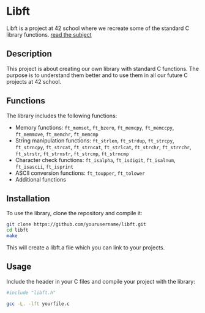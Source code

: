 # Libft

Libft is a project at 42 school where we recreate some of the standard C library functions. [read the subject](https://github.com/garenaud/libft/blob/master/libft.subject.pdf "libft subject")

## Description

This project is about creating our own library with standard C functions. The purpose is to understand them better and to use them in all our future C projects at 42 school.

## Functions

The library includes the following functions:

- Memory functions: `ft_memset`, `ft_bzero`, `ft_memcpy`, `ft_memccpy`, `ft_memmove`, `ft_memchr`, `ft_memcmp`
- String manipulation functions: `ft_strlen`, `ft_strdup`, `ft_strcpy`, `ft_strncpy`, `ft_strcat`, `ft_strncat`, `ft_strlcat`, `ft_strchr`, `ft_strrchr`, `ft_strstr`, `ft_strnstr`, `ft_strcmp`, `ft_strncmp`
- Character check functions: `ft_isalpha`, `ft_isdigit`, `ft_isalnum`, `ft_isascii`, `ft_isprint`
- ASCII conversion functions: `ft_toupper`, `ft_tolower`
- Additional functions

## Installation

To use the library, clone the repository and compile it:

```bash
git clone https://github.com/yourusername/libft.git
cd libft
make
```
This will create a libft.a file which you can link to your projects.

## Usage
Include the header in your C files and compile your project with the library:
```bash
#include "libft.h"
```
```bash
gcc -L. -lft yourfile.c
```
